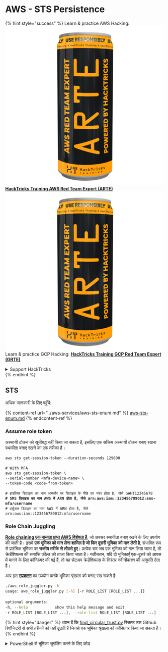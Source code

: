 # AWS - STS Persistence

{% hint style="success" %}
Learn & practice AWS Hacking:<img src="../../../.gitbook/assets/image (1) (1) (1).png" alt="" data-size="line">[**HackTricks Training AWS Red Team Expert (ARTE)**](https://training.hacktricks.xyz/courses/arte)<img src="../../../.gitbook/assets/image (1) (1) (1).png" alt="" data-size="line">\
Learn & practice GCP Hacking: <img src="../../../.gitbook/assets/image (2).png" alt="" data-size="line">[**HackTricks Training GCP Red Team Expert (GRTE)**<img src="../../../.gitbook/assets/image (2).png" alt="" data-size="line">](https://training.hacktricks.xyz/courses/grte)

<details>

<summary>Support HackTricks</summary>

* Check the [**subscription plans**](https://github.com/sponsors/carlospolop)!
* **Join the** 💬 [**Discord group**](https://discord.gg/hRep4RUj7f) or the [**telegram group**](https://t.me/peass) or **follow** us on **Twitter** 🐦 [**@hacktricks\_live**](https://twitter.com/hacktricks_live)**.**
* **Share hacking tricks by submitting PRs to the** [**HackTricks**](https://github.com/carlospolop/hacktricks) and [**HackTricks Cloud**](https://github.com/carlospolop/hacktricks-cloud) github repos.

</details>
{% endhint %}

## STS

अधिक जानकारी के लिए पहुँचें:

{% content-ref url="../aws-services/aws-sts-enum.md" %}
[aws-sts-enum.md](../aws-services/aws-sts-enum.md)
{% endcontent-ref %}

### Assume role token

अस्थायी टोकन को सूचीबद्ध नहीं किया जा सकता है, इसलिए एक सक्रिय अस्थायी टोकन बनाए रखना स्थायीता बनाए रखने का एक तरीका है।

<pre class="language-bash"><code class="lang-bash">aws sts get-session-token --duration-seconds 129600

# With MFA
aws sts get-session-token \
--serial-number &#x3C;mfa-device-name> \
--token-code &#x3C;code-from-token>

# हार्डवेयर डिवाइस का नाम आमतौर पर डिवाइस के पीछे का नंबर होता है, जैसे GAHT12345678
<strong># SMS डिवाइस का नाम AWS में ARN होता है, जैसे arn:aws:iam::123456789012:sms-mfa/username
</strong># वर्चुअल डिवाइस का नाम AWS में ARN होता है, जैसे arn:aws:iam::123456789012:mfa/username
</code></pre>

### Role Chain Juggling

[**Role chaining एक मान्यता प्राप्त AWS विशेषता है**](https://docs.aws.amazon.com/IAM/latest/UserGuide/id_roles_terms-and-concepts.html#Role%20chaining), जो अक्सर स्थायीता बनाए रखने के लिए उपयोग की जाती है। इसमें **एक भूमिका को मान लेना शामिल है जो फिर दूसरी भूमिका को मान लेती है**, संभावित रूप से प्रारंभिक भूमिका पर **चक्रीय तरीके से लौटते हुए**। प्रत्येक बार जब एक भूमिका को मान लिया जाता है, तो क्रेडेंशियल्स की समाप्ति फ़ील्ड को ताज़ा किया जाता है। नतीजतन, यदि दो भूमिकाएँ एक-दूसरे को आपस में मानने के लिए कॉन्फ़िगर की गई हैं, तो यह सेटअप क्रेडेंशियल्स के निरंतर नवीनीकरण की अनुमति देता है।

आप इस [**उपकरण**](https://github.com/hotnops/AWSRoleJuggler/) का उपयोग करके भूमिका श्रृंखला को बनाए रख सकते हैं:
```bash
./aws_role_juggler.py -h
usage: aws_role_juggler.py [-h] [-r ROLE_LIST [ROLE_LIST ...]]

optional arguments:
-h, --help            show this help message and exit
-r ROLE_LIST [ROLE_LIST ...], --role-list ROLE_LIST [ROLE_LIST ...]
```
{% hint style="danger" %}
ध्यान दें कि [find\_circular\_trust.py](https://github.com/hotnops/AWSRoleJuggler/blob/master/find_circular_trust.py) स्क्रिप्ट उस Github रिपॉजिटरी से सभी तरीकों को नहीं ढूंढती है जिनसे एक भूमिका श्रृंखला को कॉन्फ़िगर किया जा सकता है।
{% endhint %}

<details>

<summary>PowerShell से भूमिका जुगलिंग करने के लिए कोड</summary>
```powershell
# PowerShell script to check for role juggling possibilities using AWS CLI

# Check for AWS CLI installation
if (-not (Get-Command "aws" -ErrorAction SilentlyContinue)) {
Write-Error "AWS CLI is not installed. Please install it and configure it with 'aws configure'."
exit
}

# Function to list IAM roles
function List-IAMRoles {
aws iam list-roles --query "Roles[*].{RoleName:RoleName, Arn:Arn}" --output json
}

# Initialize error count
$errorCount = 0

# List all roles
$roles = List-IAMRoles | ConvertFrom-Json

# Attempt to assume each role
foreach ($role in $roles) {
$sessionName = "RoleJugglingTest-" + (Get-Date -Format FileDateTime)
try {
$credentials = aws sts assume-role --role-arn $role.Arn --role-session-name $sessionName --query "Credentials" --output json 2>$null | ConvertFrom-Json
if ($credentials) {
Write-Host "Successfully assumed role: $($role.RoleName)"
Write-Host "Access Key: $($credentials.AccessKeyId)"
Write-Host "Secret Access Key: $($credentials.SecretAccessKey)"
Write-Host "Session Token: $($credentials.SessionToken)"
Write-Host "Expiration: $($credentials.Expiration)"

# Set temporary credentials to assume the next role
$env:AWS_ACCESS_KEY_ID = $credentials.AccessKeyId
$env:AWS_SECRET_ACCESS_KEY = $credentials.SecretAccessKey
$env:AWS_SESSION_TOKEN = $credentials.SessionToken

# Try to assume another role using the temporary credentials
foreach ($nextRole in $roles) {
if ($nextRole.Arn -ne $role.Arn) {
$nextSessionName = "RoleJugglingTest-" + (Get-Date -Format FileDateTime)
try {
$nextCredentials = aws sts assume-role --role-arn $nextRole.Arn --role-session-name $nextSessionName --query "Credentials" --output json 2>$null | ConvertFrom-Json
if ($nextCredentials) {
Write-Host "Also successfully assumed role: $($nextRole.RoleName) from $($role.RoleName)"
Write-Host "Access Key: $($nextCredentials.AccessKeyId)"
Write-Host "Secret Access Key: $($nextCredentials.SecretAccessKey)"
Write-Host "Session Token: $($nextCredentials.SessionToken)"
Write-Host "Expiration: $($nextCredentials.Expiration)"
}
} catch {
$errorCount++
}
}
}

# Reset environment variables
Remove-Item Env:\AWS_ACCESS_KEY_ID
Remove-Item Env:\AWS_SECRET_ACCESS_KEY
Remove-Item Env:\AWS_SESSION_TOKEN
} else {
$errorCount++
}
} catch {
$errorCount++
}
}

# Output the number of errors if any
if ($errorCount -gt 0) {
Write-Host "$errorCount error(s) occurred during role assumption attempts."
} else {
Write-Host "No errors occurred. All roles checked successfully."
}

Write-Host "Role juggling check complete."
```
</details>

{% hint style="success" %}
AWS हैकिंग सीखें और अभ्यास करें:<img src="../../../.gitbook/assets/image (1) (1) (1).png" alt="" data-size="line">[**HackTricks Training AWS Red Team Expert (ARTE)**](https://training.hacktricks.xyz/courses/arte)<img src="../../../.gitbook/assets/image (1) (1) (1).png" alt="" data-size="line">\
GCP हैकिंग सीखें और अभ्यास करें: <img src="../../../.gitbook/assets/image (2).png" alt="" data-size="line">[**HackTricks Training GCP Red Team Expert (GRTE)**<img src="../../../.gitbook/assets/image (2).png" alt="" data-size="line">](https://training.hacktricks.xyz/courses/grte)

<details>

<summary>HackTricks का समर्थन करें</summary>

* [**सदस्यता योजनाएँ**](https://github.com/sponsors/carlospolop) देखें!
* **हमारे** 💬 [**Discord समूह**](https://discord.gg/hRep4RUj7f) या [**telegram समूह**](https://t.me/peass) में शामिल हों या **हमारा अनुसरण करें** **Twitter** 🐦 [**@hacktricks\_live**](https://twitter.com/hacktricks_live)**.**
* **हैकिंग ट्रिक्स साझा करें और** [**HackTricks**](https://github.com/carlospolop/hacktricks) और [**HackTricks Cloud**](https://github.com/carlospolop/hacktricks-cloud) गिटहब रिपोजिटरी में PRs सबमिट करें।

</details>
{% endhint %}
